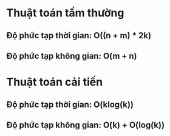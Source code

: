 # Thuật toán tầm thường
## Độ phức tạp thời gian: O((n + m) * 2k)
## Độ phức tạp không gian: O(m + n)

# Thuật toán cải tiến
## Độ phức tạp thời gian: O(klog(k))
## Độ phức tạp không gian: O(k) + O(log(k))
